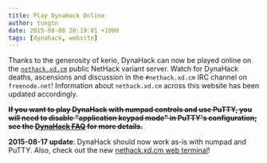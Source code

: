 ```yaml
---
title: Play DynaHack Online
author: tungtn
date: 2015-08-08 20:19:01 +1000
tags: [dynahack, website]
---
```

Thanks to the generosity of kerio, DynaHack can now be played online on the [`nethack.xd.cm`][nxc] public NetHack variant server.  Watch for DynaHack deaths, ascensions and discussion in the `#nethack.xd.cm` IRC channel on `freenode.net`!  Information about `nethack.xd.cm` across this website has been updated accordingly.

**<strike>If you want to play DynaHack with numpad controls and use PuTTY, you will need to disable "application keypad mode" in PuTTY's configuration; see the <a href="{{site.baseurl}}/faq/#is-there-an-online-server-for-dynahack">DynaHack FAQ</a> for more details.</strike>**

**2015-08-17 update**: DynaHack should now work as-is with numpad and PuTTY.  Also, check out the new [nethack.xd.cm web terminal][web-term]!

[nxc]: https://nethack.xd.cm
[web-term]: https://nethack.xd.cm/hterm/
